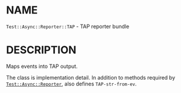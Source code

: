 NAME
====



`Test::Async::Reporter::TAP` - TAP reporter bundle

DESCRIPTION
===========



Maps events into TAP output.

The class is implementation detail. In addition to methods required by [`Test::Async::Reporter`](https://github.com/vrurg/raku-Test-Async/blob/v0.0.5/docs/md/Test/Async/Reporter.md), also defines `TAP-str-from-ev`.

